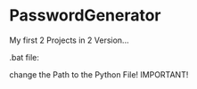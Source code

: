# PasswordGenerator
My first 2 Projects in 2 Version... 

.bat file:

change the Path to the Python File! IMPORTANT!

